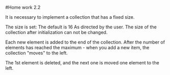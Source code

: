 #Home work 2.2

 It is necessary to implement a collection that has a fixed size.
 
 The size is set: 
 The default is 16
 As directed by the user.
 The size of the collection after initialization can not be changed.
 
 Each new element is added to the end of the collection.
 After the number of elements has reached the maximum -
 when you add a new item, the collection "moves" to the left.
 
 The 1st element is deleted, and the next one is moved one element
 to the left.
 
 